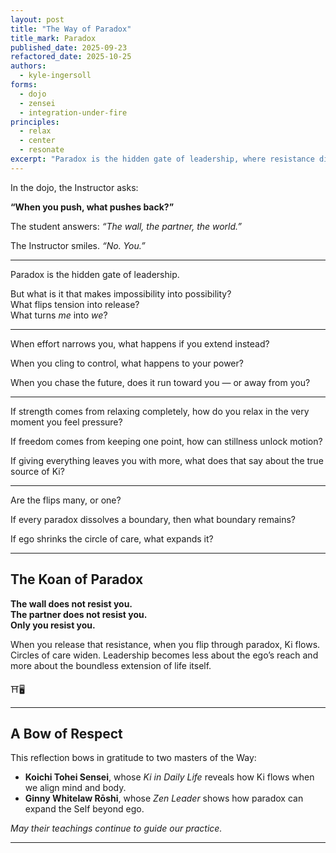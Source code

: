 ```yaml
---
layout: post
title: "The Way of Paradox"
title_mark: Paradox
published_date: 2025-09-23
refactored_date: 2025-10-25
authors: 
  - kyle-ingersoll
forms:
  - dojo
  - zensei
  - integration-under-fire
principles:
  - relax
  - center
  - resonate
excerpt: "Paradox is the hidden gate of leadership, where resistance dissolves and the small self expands into the boundless flow of Ki."
---
```


In the dojo, the Instructor asks:  

**“When you push, what pushes back?”**  

The student answers: *“The wall, the partner, the world.”*  

The Instructor smiles. *“No. You.”*  

---

Paradox is the hidden gate of leadership.  

But what is it that makes impossibility into possibility?  
What flips tension into release?  
What turns *me* into *we*?  

---

When effort narrows you, what happens if you extend instead?  

When you cling to control, what happens to your power?  

When you chase the future, does it run toward you — or away from you?  

---

If strength comes from relaxing completely, how do you relax in the very moment you feel pressure?  

If freedom comes from keeping one point, how can stillness unlock motion?  

If giving everything leaves you with more, what does that say about the true source of Ki?  

---

Are the flips many, or one?  

If every paradox dissolves a boundary, then what boundary remains?  

If ego shrinks the circle of care, what expands it?  

---

## The Koan of Paradox  

**The wall does not resist you.  
The partner does not resist you.  
Only you resist you.**  

When you release that resistance, when you flip through paradox, Ki flows. Circles of care widen. Leadership becomes less about the ego’s reach and more about the boundless extension of life itself.  

⛩️🖥️

---

## A Bow of Respect  

This reflection bows in gratitude to two masters of the Way:  

- **Koichi Tohei Sensei**, whose *Ki in Daily Life* reveals how Ki flows when we align mind and body.  
- **Ginny Whitelaw Rōshi**, whose *Zen Leader* shows how paradox can expand the Self beyond ego.  

*May their teachings continue to guide our practice.*  

---
